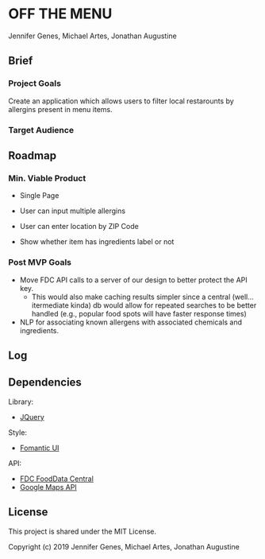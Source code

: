 # OFF THE MENU

Jennifer Genes, Michael Artes, Jonathan Augustine

## Brief

### Project Goals

Create an application which allows users to filter local
restarounts by allergins present in menu items.

### Target Audience

## Roadmap

### Min. Viable Product

- Single Page
- User can input multiple allergins
- User can enter location by ZIP Code

- Show whether item has ingredients label or not

### Post MVP Goals

- Move FDC API calls to a server of our design to better protect the API key.
  - This would also make caching results simpler since a central (well... itermediate kinda)
    db would allow for repeated searches to be better handled
    (e.g., popular food spots will have faster response times)
- NLP for associating known allergens with associated chemicals and ingredients.

## Log

## Dependencies

Library:

- [JQuery](https://code.jquery.com/)

Style:

- [Fomantic UI](https://fomantic-ui.com/)

API:

- [FDC FoodData Central](https://fdc.nal.usda.gov/index.html)
- [Google Maps API](https://developers.google.com/maps/documentation)

## License

This project is shared under the MIT License.

Copyright (c) 2019 Jennifer Genes, Michael Artes, Jonathan Augustine
